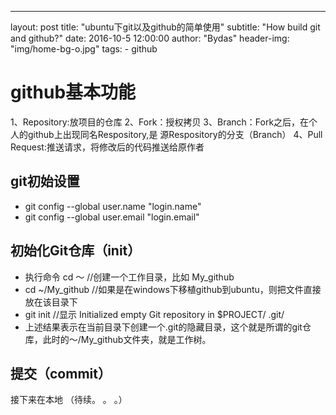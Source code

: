 ---
layout:     post
title:      "ubuntu下git以及github的简单使用"
subtitle:   "How build git and github?"
date:       2016-10-5 12:00:00
author:     "Bydas"
header-img: "img/home-bg-o.jpg"
tags:
    - github
# github基本功能
1、Repository:放项目的仓库
2、Fork：授权拷贝
3、Branch：Fork之后，在个人的github上出现同名Respository,是
源Respository的分支（Branch）
4、Pull Request:推送请求，将修改后的代码推送给原作者
## git初始设置
- git config --global user.name "login.name"
- git config --global user.email "login.email"
## 初始化Git仓库（init）
- 执行命令 cd ～ //创建一个工作目录，比如 My_github
- cd ~/My_github //如果是在windows下移植github到ubuntu，则把文件直接放在该目录下
- git init //显示 Initialized empty Git repository in $PROJECT/ .git/
- 上述结果表示在当前目录下创建一个.git的隐藏目录，这个就是所谓的git仓库，此时的～/My_github文件夹，就是工作树。
## 提交（commit）
接下来在本地
（待续。 。 。）

